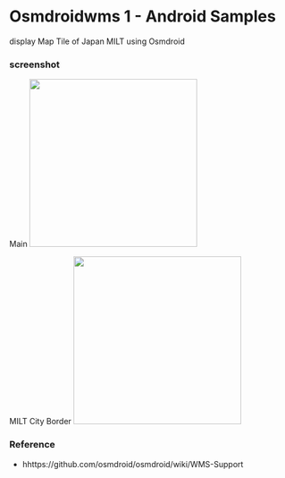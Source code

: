 Osmdroidwms 1 - Android Samples
===============

display Map Tile of Japan MILT  using Osmdroid <br/>

### screenshot <br/>
Main
<image src="https://raw.githubusercontent.com/ohwada/Android_Samples/master/Osmdroidwms1/screenshot/osmdroidwms1_main.png" width="300" /><br/>

MILT City Border
<image src="https://raw.githubusercontent.com/ohwada/Android_Samples/master/Osmdroidwms1/screenshot/osmdroidwms1_milt_border.png" width="300" /><br/>

### Reference <br/>
- hhttps://github.com/osmdroid/osmdroid/wiki/WMS-Support

